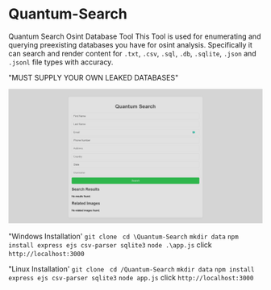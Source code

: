 # Quantum-Search
Quantum Search Osint Database Tool 
This Tool is used for enumerating and querying preexisting databases you have for osint analysis. Specifically it can search and render content for `.txt`, `.csv`, `.sql`, `.db`, `.sqlite`, `.json` and `.jsonl` file types with accuracy.

"MUST SUPPLY YOUR OWN LEAKED DATABASES"

![Sreenshot of tool](https://github.com/Quantum-Solace/Quantum-Search/blob/main/Screenshot.png)

"Windows Installation'
`git clone `
`cd \Quantum-Search`
`mkdir data`
`npm install express ejs csv-parser sqlite3`
`node .\app.js`
click `http://localhost:3000`

"Linux Installation'
`git clone `
`cd /Quantum-Search`
`mkdir data`
`npm install express ejs csv-parser sqlite3`
`node app.js`
click `http://localhost:3000`

